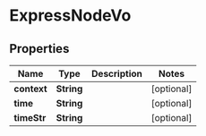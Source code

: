 

# ExpressNodeVo


## Properties

Name | Type | Description | Notes
------------ | ------------- | ------------- | -------------
**context** | **String** |  |  [optional]
**time** | **String** |  |  [optional]
**timeStr** | **String** |  |  [optional]




